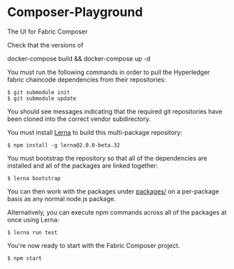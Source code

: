 # Composer-Playground
The UI for Fabric Composer

Check that the versions of 

docker-compose build && docker-compose up -d

You must run the following commands in order to pull the Hyperledger fabric chaincode dependencies from their repositories:

    $ git submodule init
    $ git submodule update

You should see messages indicating that the required git repositories have been cloned into the correct vendor subdirectory.

You must install [Lerna](https://lernajs.io) to build this multi-package repository:

    $ npm install -g lerna@2.0.0-beta.32  

You must bootstrap the repository so that all of the dependencies are installed and all of the packages are linked together:

    $ lerna bootstrap

You can then work with the packages under [packages/](packages/) on a per-package
basis as any normal node.js package.

Alternatively, you can execute npm commands across all of the packages at once using
Lerna:

    $ lerna run test

You're now ready to start with the Fabric Composer project. 

    $ npm start
